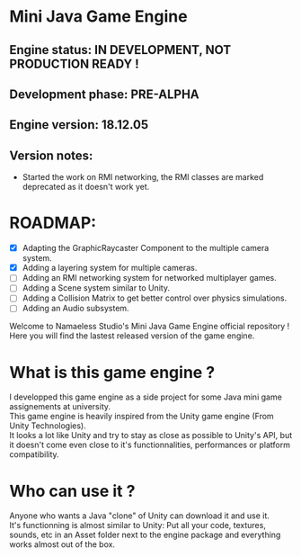 # Mini Java Game Engine

## Engine status: IN DEVELOPMENT, NOT PRODUCTION READY !   
## Development phase: PRE-ALPHA

## Engine version: 18.12.05
## Version notes:
* Started the work on RMI networking, the RMI classes are marked deprecated as it doesn't work yet.

# ROADMAP:
- [x] Adapting the GraphicRaycaster Component to the multiple camera system.
- [x] Adding a layering system for multiple cameras.
- [ ] Adding an RMI networking system for networked multiplayer games.
- [ ] Adding a Scene system similar to Unity.
- [ ] Adding a Collision Matrix to get better control over physics simulations.
- [ ] Adding an Audio subsystem.

Welcome to Namaeless Studio's Mini Java Game Engine official repository !  
Here you will find the lastest released version of the game engine.  

# What is this game engine ?

I developped this game engine as a side project for some Java mini game assignements at university.  
This game engine is heavily inspired from the Unity game engine (From Unity Technologies).  
It looks a lot like Unity and try to stay as close as possible to Unity's API, but it doesn't come even close to it's functionnalities, performances or platform compatibility.

# Who can use it ?

Anyone who wants a Java "clone" of Unity can download it and use it.  
It's functionning is almost similar to Unity: Put all your code, textures, sounds, etc in an Asset folder next to the engine package and everything works almost out of the box.  
